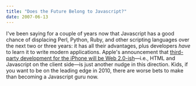 ```yaml
---
title: "Does the Future Belong to Javascript?"
date: 2007-06-13
---
```

I've been saying for a couple of years now that Javascript has a good chance of displacing Perl, Python, Ruby, and other scripting languages over the next two or three years: it has all their advantages, plus developers <em>have</em> to learn it to write modern applications.  Apple's announcement that <a href="http://www.apple.com/pr/library/2007/06/11iphone.html?sr=hotnews.rss">third-party development for the iPhone will be Web 2.0-ish</a>—i.e., HTML and Javascript on the client side—is just another nudge in this direction.  Kids, if you want to be on the leading edge in 2010, there are worse bets to make than becoming a Javascript guru now.
